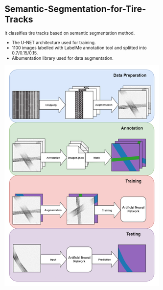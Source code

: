 # Semantic-Segmentation-for-Tire-Tracks
It classifies tire tracks based on semantic segmentation method.

* The U-NET architecture used for training.
* 1100 images labelled with LabelMe annotation tool and splitted into 0.7/0.15/0.15.
* Albumentation library used for data augmentation.

![alt text](resources/pipeline.png)
